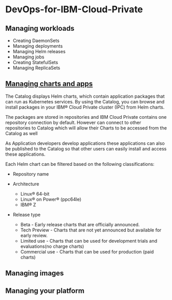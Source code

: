 # DevOps-for-IBM-Cloud-Private


## Managing workloads
- Creating DaemonSets 
- Managing deployments 
- Managing Helm releases 
- Managing jobs 
- Creating StatefulSets 
- Managing ReplicaSets 

## [Managing charts and apps](https://www.ibm.com/support/knowledgecenter/SSBS6K_2.1.0.3/app_center/app_center.html)
The Catalog displays Helm charts, which contain application packages that can run as Kubernetes services. By using the Catalog, you can browse and install packages in your IBM® Cloud Private cluster (IPC) from Helm charts.

The packages are stored in repositories and IBM Cloud Private contains one repository connection by default. However can connect to other repositories to Catalog which will allow their Charts to be accessed from the Catalog as well

As Application developers develop applications these applications can also be published to the Catalog so that other users can easily install and access these applications.

Each Helm chart can be filtered based on the following classifications:
- Repository name

- Architecture
  - Linux® 64-bit
  - Linux® on Power® (ppc64le)
  - IBM® Z

- Release type
  - Beta - Early release charts that are officially announced.
  - Tech Preview - Charts that are not yet announced but available for early review.
  - Limited use - Charts that can be used for development trials and evaluations(no charge charts)
  - Commercial use - Charts that can be used for production (paid charts)

## Managing images

## Managing your platform

